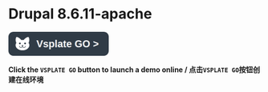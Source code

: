 # Drupal 8.6.11-apache

<a href="https://www.vsplate.com/?docker-compose=https://github.com/vsplate/dcenvs/drupal/8.6.11-apache"><img alt="VSPLATE GO" src="https://raw.githubusercontent.com/vsplate/images/master/vsgo_btn.png" width="200px"></a>

**Click the `VSPLATE GO` button to launch a demo online / 点击`VSPLATE GO`按钮创建在线环境**